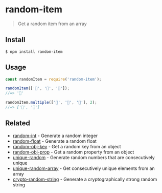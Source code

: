 # random-item

> Get a random item from an array

## Install

```
$ npm install random-item
```

## Usage

```js
const randomItem = require('random-item');

randomItem(['🐴', '🦄', '🌈']);
//=> '🦄'

randomItem.multiple(['🐴', '🦄', '🌈'], 2);
//=> ['🌈', '🦄']
```

## Related

- [random-int](https://github.com/sindresorhus/random-int) - Generate a random integer
- [random-float](https://github.com/sindresorhus/random-float) - Generate a random float
- [random-obj-key](https://github.com/sindresorhus/random-obj-key) - Get a random key from an object
- [random-obj-prop](https://github.com/sindresorhus/random-obj-prop) - Get a random property from an object
- [unique-random](https://github.com/sindresorhus/unique-random) - Generate random numbers that are consecutively unique
- [unique-random-array](https://github.com/sindresorhus/unique-random-array) - Get consecutively unique elements from an array
- [crypto-random-string](https://github.com/sindresorhus/crypto-random-string) - Generate a cryptographically strong random string

